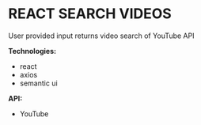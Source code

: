# **REACT SEARCH VIDEOS**
User provided input returns video search of YouTube API
 
 **Technologies:**
- react
- axios
- semantic ui

 **API:**
- YouTube